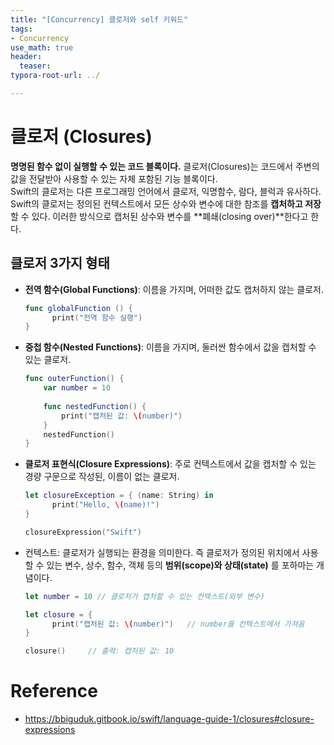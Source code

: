 ```yaml
---
title: "[Concurrency] 클로저와 self 키워드"
tags: 
- Concurrency
use_math: true
header: 
  teaser: 
typora-root-url: ../

---
```


# 클로저 (Closures)

**명명된 함수 없이 실행할 수 있는 코드 블록이다.**
클로저(Closures)는 코드에서 주변의 값을 전달받아 사용할 수 있는 자체 포함된 기능 블록이다.  
Swift의 클로저는 다른 프로그래밍 언어에서 클로저, 익명함수, 람다, 블럭과 유사하다. 
Swift의 클로저는 정의된 컨텍스트에서 모든 상수와 변수에 대한 참조를 **캡처하고 저장**할 수 있다. 
이러한 방식으로 캡처된 상수와 변수를 **폐쇄(closing over)**한다고 한다.

## 클로저 3가지 형태

- **전역 함수(Global Functions)**: 이름을 가지며, 어떠한 값도 캡처하지 않는 클로저.

  ```swift 
  func globalFunction () {
    	print("전역 함수 실행")
  }
  ```

- **중첩 함수(Nested Functions)**: 이름을 가지며, 둘러싼 함수에서 값을 캡처할 수 있는 클로저.

  ```swift
  func outerFunction() {
      var number = 10
      
      func nestedFunction() {
          print("캡처된 값: \(number)")
      }
      nestedFunction()
  }
  ```

- **클로저 표현식(Closure Expressions)**: 주로 컨텍스트에서 값을 캡처할 수 있는 경량 구문으로 작성된, 이름이 없는 클로저.

  ```swift
  let closureException = { (name: String) in
  		print("Hello, \(name)!")
  }
  
  closureExpression("Swift")
  ```

- 컨텍스트: 클로저가 실행되는 환경을 의미한다. 즉 클로저가 정의된 위치에서 사용할 수 있는 변수, 상수, 함수, 객체 등의 **범위(scope)와 상태(state)** 를 포하마는 개념이다.

  ```swift
  let number = 10 // 클로저가 캡처할 수 있는 컨텍스트(외부 변수)
  
  let closure = {
    	print("캡처된 값: \(number)")	// number를 컨텍스트에서 가져옴
  }
  
  closure()		// 출력: 캡처된 값: 10
  ```

  





















# Reference

- https://bbiguduk.gitbook.io/swift/language-guide-1/closures#closure-expressions

  

